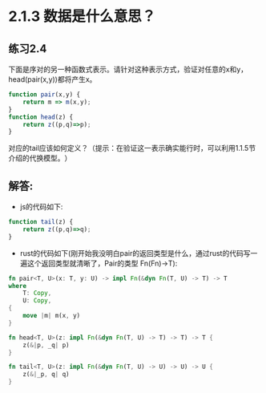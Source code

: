 # 2.1.3 数据是什么意思？
## 练习2.4
下面是序对的另一种函数式表示。请针对这种表示方式，验证对任意的x和y，head(pair(x,y))都将产生x。
```javascript
function pair(x,y) {
    return m => m(x,y);
}
function head(z) {
    return z((p,q)=>p);
}
```
对应的tail应该如何定义？​（提示：在验证这一表示确实能行时，可以利用1.1.5节介绍的代换模型。​）

## 解答:
* js的代码如下:
```javascript
function tail(z) {
    return z((p,q)=>q);
}
```
* rust的代码如下(刚开始我没明白pair的返回类型是什么，通过rust的代码写一遍这个返回类型就清晰了，Pair的类型 Fn(Fn)->T):
```rust
fn pair<T, U>(x: T, y: U) -> impl Fn(&dyn Fn(T, U) -> T) -> T
where
    T: Copy,
    U: Copy,
{
    move |m| m(x, y)
}

fn head<T, U>(z: impl Fn(&dyn Fn(T, U) -> T) -> T) -> T {
    z(&|p, _q| p)
}

fn tail<T, U>(z: impl Fn(&dyn Fn(T, U) -> U) -> U) -> U {
    z(&|_p, q| q)
}
```